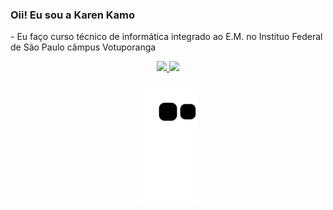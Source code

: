 ### Oii! Eu sou a Karen Kamo

<p>
- Eu faço curso técnico de informática integrado ao E.M. no Instituo Federal de São Paulo câmpus Votuporanga
</p>

<div align="center">
  <a href="https://github.com/karen-kamo">
  <img height="180em" src="https://github-readme-stats.vercel.app/api?username=KarenKamo&show_icons=true&theme=dracula&include_all_commits=truecount_private=true"/>
  <img height="180em" src="https://github-readme-stats.vercel.app/api/top-langs/?username=karen-kamo&layout=compact&langs_count=7&theme=dracula"/>

 ![Snake animation](https://github.com/rafaballerini/rafaballerini/blob/output/github-contribution-grid-snake.svg)
</div>


